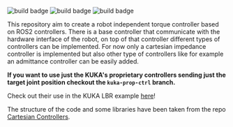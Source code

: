 ![build badge](https://github.com/lucabeber/effort_controller/actions/workflows/humble.yml/badge.svg)
![build badge](https://github.com/lucabeber/effort_controller/actions/workflows/jazzy.yml/badge.svg)
![build badge](https://github.com/lucabeber/effort_controller/actions/workflows/rolling.yml/badge.svg)


This repository aim to create a robot independent torque controller based on ROS2 controllers. 
There is a base controller that communicate with the hardware interface of the robot, on top of that controller different types of controllers can be implemented. 
For now only a cartesian impedance controller is implemented but also other type of controllers like for example an admittance controller can be easily added. 

**If you want to use just the KUKA's proprietary controllers sending just the target joint position checkout the `kuka-prop-ctrl` branch.**

Check out their use in the KUKA LBR example [here](https://github.com/idra-lab/kuka_impedance)!  

The structure of the code and some libraries have been taken from the repo [Cartesian Controllers](https://github.com/fzi-forschungszentrum-informatik/cartesian_controllers).
